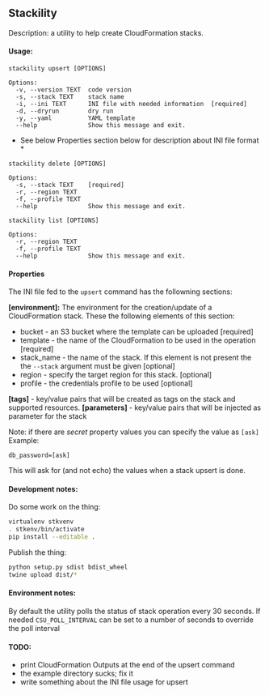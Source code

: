 ## Stackility
Description: a utility to help create CloudFormation stacks.

#### Usage:
```
stackility upsert [OPTIONS]

Options:
  -v, --version TEXT  code version
  -s, --stack TEXT    stack name
  -i, --ini TEXT      INI file with needed information  [required]
  -d, --dryrun        dry run
  -y, --yaml          YAML template
  --help              Show this message and exit.
```
* See below Properties section below for description about INI file format *

```
stackility delete [OPTIONS]

Options:
  -s, --stack TEXT    [required]
  -r, --region TEXT
  -f, --profile TEXT
  --help              Show this message and exit.
```

```
stackility list [OPTIONS]

Options:
  -r, --region TEXT
  -f, --profile TEXT
  --help              Show this message and exit.
```

#### Properties
The INI file fed to the ```upsert``` command has the followning sections:

**[environment]:**
The environment for the creation/update of a CloudFormation stack. These the following 
elements of this section:

* bucket - an S3 bucket where the template can be uploaded [required]
* template - the name of the CloudFormation to be used in the operation [required]
* stack_name - the name of the stack. If this element is not present the the ```--stack``` argument must be given [optional]
* region - specify the target region for this stack. [optional]
* profile - the credentials profile to be used [optional]

**[tags]** - key/value pairs that will be created as tags on the stack and supported resources.
**[parameters]** - key/value pairs that will be injected as parameter for the stack


Note: if there are *secret* property values you can specify the value as ```[ask]```
Example:

```db_password=[ask]```

This will ask for (and not echo) the values when a stack upsert is done.

#### Development notes:

Do some work on the thing:
```bash
virtualenv stkvenv
. stkenv/bin/activate
pip install --editable .
```

Publish the thing:
```bash
python setup.py sdist bdist_wheel
twine upload dist/*
```

#### Environment notes:
By default the utility polls the status of stack operation every 30 seconds. If
needed ```CSU_POLL_INTERVAL``` can be set to a number of seconds to override the 
poll interval

#### TODO:

* print CloudFormation Outputs at the end of the upsert command
* the example directory sucks; fix it
* write something about the INI file usage for upsert
